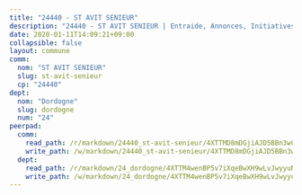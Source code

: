 ```yaml
---
title: "24440 - ST AVIT SENIEUR"
description: "24440 - ST AVIT SENIEUR | Entraide, Annonces, Initiatives"
date: 2020-01-11T14:09:21+09:00
collapsible: false
layout: commune
comm:
  nom: "ST AVIT SENIEUR"
  slug: st-avit-senieur
  cp: "24440"
dept:
  nom: "Dordogne"
  slug: dordogne
  num: "24"
peerpad:
  comm:
    read_path: /r/markdown/24440_st-avit-senieur/4XTTMD8mDGjiAJD5BBn3wCrD1BbPPYopTk4PLdZVmPG3hkxfT
    write_path: /w/markdown/24440_st-avit-senieur/4XTTMD8mDGjiAJD5BBn3wCrD1BbPPYopTk4PLdZVmPG3hkxfT-K3TgTp7ZgbNUDfkeLkELynR2TnYy9TbKWUVYpVP8fRtakckKBek4B6JaZEdQAYXY63f59h3ugbC1d5TTewJo7jcySdcfcmLLgyV5QVauLLs9WMttJTXmBczPvuyFSDW1oCvDPG7b
  dept:
    read_path: /r/markdown/24_dordogne/4XTTM4wenBP5v7iXqeBwXH9wLvJwyyuNKzLxRyGzSZXmCuzgg
    write_path: /w/markdown/24_dordogne/4XTTM4wenBP5v7iXqeBwXH9wLvJwyyuNKzLxRyGzSZXmCuzgg-K3TgUusQQUSAmJPXozCTSBeqjqksxkVWGVxtHwEFrs5RuocQr8weKG2oQg7MVeg2F9Hhv7ggtBiBU8D9pdXEPa9M67VU3BzgAG9BCtQw3VY3Xcxk2YSegk3iUXMkpicGxxJr7mWp
---
```


